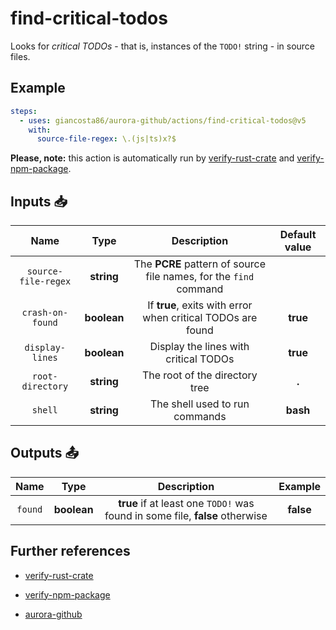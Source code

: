 # find-critical-todos

Looks for _critical TODOs_ - that is, instances of the `TODO!` string - in source files.

## Example

```yaml
steps:
  - uses: giancosta86/aurora-github/actions/find-critical-todos@v5
    with:
      source-file-regex: \.(js|ts)x?$
```

**Please, note:** this action is automatically run by [verify-rust-crate](../verify-rust-crate/README.md) and [verify-npm-package](../verify-npm-package/README.md).

## Inputs 📥

|        Name         |    Type     |                            Description                            | Default value |
| :-----------------: | :---------: | :---------------------------------------------------------------: | :-----------: |
| `source-file-regex` | **string**  | The **PCRE** pattern of source file names, for the `find` command |               |
|  `crash-on-found`   | **boolean** |    If **true**, exits with error when critical TODOs are found    |   **true**    |
|   `display-lines`   | **boolean** |               Display the lines with critical TODOs               |   **true**    |
|  `root-directory`   | **string**  |                  The root of the directory tree                   |     **.**     |
|       `shell`       | **string**  |                  The shell used to run commands                   |   **bash**    |

## Outputs 📤

|  Name   |    Type     |                                 Description                                  |  Example  |
| :-----: | :---------: | :--------------------------------------------------------------------------: | :-------: |
| `found` | **boolean** | **true** if at least one `TODO!` was found in some file, **false** otherwise | **false** |

## Further references

- [verify-rust-crate](../verify-rust-crate/README.md)

- [verify-npm-package](../verify-npm-package/README.md)

- [aurora-github](../../README.md)
